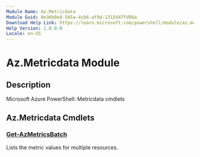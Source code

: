 ```yaml
---
Module Name: Az.Metricdata
Module Guid: 0e36b0e8-565a-4cb6-af9d-1315d47fd98a
Download Help Link: https://learn.microsoft.com/powershell/module/az.metricdata
Help Version: 1.0.0.0
Locale: en-US
---
```


# Az.Metricdata Module
## Description
Microsoft Azure PowerShell: Metricdata cmdlets

## Az.Metricdata Cmdlets
### [Get-AzMetricsBatch](Get-AzMetricsBatch.md)
Lists the metric values for multiple resources.

